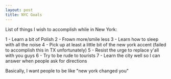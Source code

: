 ```yaml
---
layout: post
title: NYC Goals
---
```


List of things I wish to accomplish while in New York:

1 - Learn a bit of Polish
2 - Frown more/smile less
3 - Learn how to sleep with all the noise
4 - Pick up at least a little bit of the new york accent (failed to accomplish this in TX unfortunately)
5 - Resist the urge to replace y'all with you guys
6 - Try to be rude to tourists
7 - Learn the city well so I can answer when people ask for directions

Basically, I want people to be like "new york changed you"